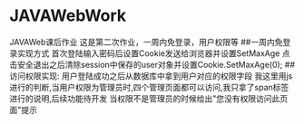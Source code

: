 # JAVAWebWork
JAVAWeb课后作业
这是第二次作业，一周内免登录，用户权限等
##一周内免登录实现方式
首次登陆输入密码后设置Cookie发送给浏览器并设置SetMaxAge
点击安全退出之后清除session中保存的user对象并设置Cookie.SetMaxAge(0);
##访问权限实现:
用户登陆成功之后从数据库中拿到用户对应的权限字段
我这里用js进行的判断,当用户权限为管理员时,四个管理页面都可以访问,我只拿了span标签进行的说明,后续功能待开发
当权限不是管理员的时候给出"您没有权限访问此页面"提示
